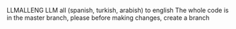 LLMALLENG
LLM all (spanish, turkish, arabish) to english
The whole code is in the master branch, please before making changes, create a branch

